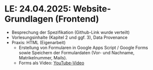 # **LE: 24.04.2025**: Website-Grundlagen (Frontend)

* Besprechung der Spezifikation (Github-Link wurde verteilt)
* Vorlesungsinhalte (Kapitel 2 und ggf. 3), Data Provenance
* Praxis: HTML  (Eigenarbeit)
  * Erstellung von Formularen in Google Apps Script / Google Forms sowie Speichern der Formulardaten (Vor- und Nachname, Matrikelnummer, Mails).  
  * Forms als Video: [YouTube-Video](https://youtu.be/5K4le-zJhfQ?si=L_brYyiURWke0JPu)
